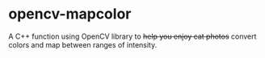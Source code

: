 # opencv-mapcolor
A C++ function using OpenCV library to ~~help you enjoy cat photos~~ convert colors and map between ranges of intensity. 

